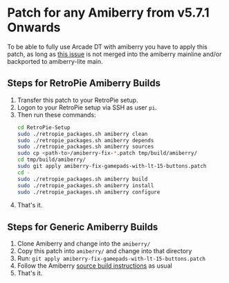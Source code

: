 # Patch for any Amiberry from v5.7.1 Onwards

To be able to fully use Arcade DT with amiberry you have to apply this patch, as
long as [this issue](https://github.com/BlitterStudio/amiberry/issues/1493) is
not merged into the amiberry mainline and/or backported to amiberry-lite main.

## Steps for RetroPie Amiberry Builds

1. Transfer this patch to your RetroPie setup.
2. Logon to your RetroPie setup via SSH as user `pi`.
2. Then run these commands:
    ```bash
    cd RetroPie-Setup
    sudo ./retropie_packages.sh amiberry clean
    sudo ./retropie_packages.sh amiberry depends
    sudo ./retropie_packages.sh amiberry sources
    sudo cp <path-to>/amiberry-fix-*.patch tmp/build/amiberry/
    cd tmp/build/amiberry/
    sudo git apply amiberry-fix-gamepads-with-lt-15-buttons.patch
    cd -
    sudo ./retropie_packages.sh amiberry build
    sudo ./retropie_packages.sh amiberry install
    sudo ./retropie_packages.sh amiberry configure
    ```
4. That's it.

## Steps for Generic Amiberry Builds

1. Clone Amiberry and change into the `amiberry/`
2. Copy this patch into `amiberry/` and change into that directory
3. Run: `git apply amiberry-fix-gamepads-with-lt-15-buttons.patch`
4. Follow the Amiberry [source build
   instructions](https://github.com/BlitterStudio/amiberry/wiki/Compile-from-source)
   as usual
5. That's it.

